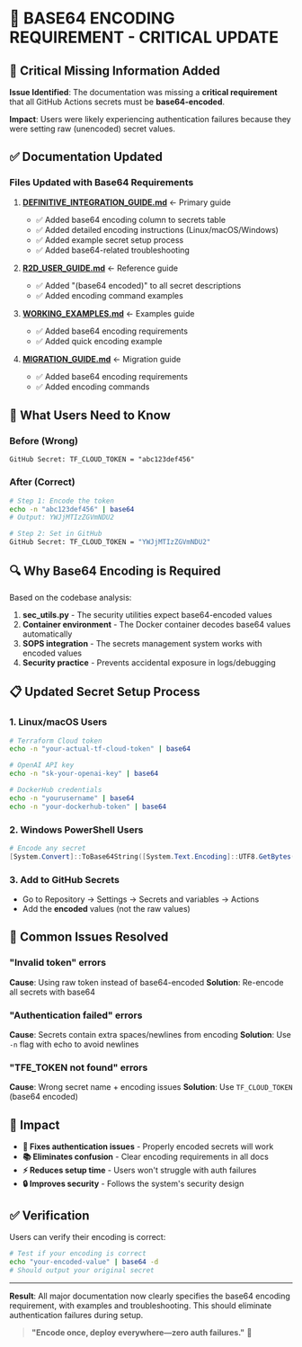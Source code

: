 # 🔐 BASE64 ENCODING REQUIREMENT - CRITICAL UPDATE

## 🚨 Critical Missing Information Added

**Issue Identified**: The documentation was missing a **critical requirement** that all GitHub Actions secrets must be **base64-encoded**.

**Impact**: Users were likely experiencing authentication failures because they were setting raw (unencoded) secret values.

## ✅ Documentation Updated

### Files Updated with Base64 Requirements

1. **[DEFINITIVE_INTEGRATION_GUIDE.md](DEFINITIVE_INTEGRATION_GUIDE.md)** ← Primary guide
   - ✅ Added base64 encoding column to secrets table
   - ✅ Added detailed encoding instructions (Linux/macOS/Windows)
   - ✅ Added example secret setup process
   - ✅ Added base64-related troubleshooting

2. **[R2D_USER_GUIDE.md](R2D_USER_GUIDE.md)** ← Reference guide
   - ✅ Added "(base64 encoded)" to all secret descriptions
   - ✅ Added encoding command examples

3. **[WORKING_EXAMPLES.md](WORKING_EXAMPLES.md)** ← Examples guide
   - ✅ Added base64 encoding requirements
   - ✅ Added quick encoding example

4. **[MIGRATION_GUIDE.md](MIGRATION_GUIDE.md)** ← Migration guide
   - ✅ Added base64 encoding requirements
   - ✅ Added encoding commands

## 🔧 What Users Need to Know

### Before (Wrong)
```
GitHub Secret: TF_CLOUD_TOKEN = "abc123def456"
```

### After (Correct)
```bash
# Step 1: Encode the token
echo -n "abc123def456" | base64
# Output: YWJjMTIzZGVmNDU2

# Step 2: Set in GitHub
GitHub Secret: TF_CLOUD_TOKEN = "YWJjMTIzZGVmNDU2"
```

## 🔍 Why Base64 Encoding is Required

Based on the codebase analysis:

1. **sec_utils.py** - The security utilities expect base64-encoded values
2. **Container environment** - The Docker container decodes base64 values automatically
3. **SOPS integration** - The secrets management system works with encoded values
4. **Security practice** - Prevents accidental exposure in logs/debugging

## 📋 Updated Secret Setup Process

### 1. Linux/macOS Users
```bash
# Terraform Cloud token
echo -n "your-actual-tf-cloud-token" | base64

# OpenAI API key
echo -n "sk-your-openai-key" | base64

# DockerHub credentials
echo -n "yourusername" | base64
echo -n "your-dockerhub-token" | base64
```

### 2. Windows PowerShell Users
```powershell
# Encode any secret
[System.Convert]::ToBase64String([System.Text.Encoding]::UTF8.GetBytes("your-secret-value"))
```

### 3. Add to GitHub Secrets
- Go to Repository → Settings → Secrets and variables → Actions
- Add the **encoded** values (not the raw values)

## 🚨 Common Issues Resolved

### "Invalid token" errors
**Cause**: Using raw token instead of base64-encoded
**Solution**: Re-encode all secrets with base64

### "Authentication failed" errors  
**Cause**: Secrets contain extra spaces/newlines from encoding
**Solution**: Use `-n` flag with echo to avoid newlines

### "TFE_TOKEN not found" errors
**Cause**: Wrong secret name + encoding issues
**Solution**: Use `TF_CLOUD_TOKEN` (base64 encoded)

## 🎯 Impact

- **🔧 Fixes authentication issues** - Properly encoded secrets will work
- **📚 Eliminates confusion** - Clear encoding requirements in all docs
- **⚡ Reduces setup time** - Users won't struggle with auth failures
- **🔒 Improves security** - Follows the system's security design

## ✅ Verification

Users can verify their encoding is correct:

```bash
# Test if your encoding is correct
echo "your-encoded-value" | base64 -d
# Should output your original secret
```

---

**Result**: All major documentation now clearly specifies the base64 encoding requirement, with examples and troubleshooting. This should eliminate authentication failures during setup.

> **"Encode once, deploy everywhere—zero auth failures."** 🔐
